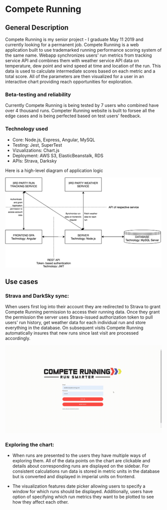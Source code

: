 # Compete Running

## General Description
Compete Running is my senior project - I graduate May 11 2019 and currently looking for a permanent job. Compete Running is a web application built to use trademarked running performance scoring system of the same name. Webapp synchronizes users' run metrics from tracking service API and combines them with weather service API data on temperature, dew point and wind speed at time and location of the run. This data is used to calculate intermediate scores based on each metric and a total score. All of the parameters are then visualized for a user in an interactive chart providing reach opportunities for exploration. 

### Beta-testing and reliability
Currently Compete Running is being tested by 7 users who combined have over 4 thousand runs. Competer Running website is built to forsee all the edge cases and is being perfected based on test users' feedback.

### Technology used
* Core: Node.js, Express, Angular, MySQL
* Testing: Jest, SuperTest
* Vizualizations: Chart.js
* Deployment: AWS S3, ElasticBeanstalk, RDS
* APIs: Strava, Darksky

Here is a high-level diagram of application logic

![Chart](img/E2E.png)


## Use cases
### Strava and DarkSky sync:
When users first log into their account they are redirected to Strava to grant Compete Running permission to access their running data. Once they grant the permission the server uses Strava-issued authorization token to pull users' run history, get weather data for each individual run and store everything in the database. On subsequent visits Compete Running automatically insures that new runs since last visit are processed accordingly.

![Strava authentication](img/1.gif)

### Exploring the chart:
* When runs are presented to the users they have multiple ways of exploring them. All of the data points on the chart are clickable and details about corresponding runs are displayed on the sidebar. For consistent calculations run data is stored in metric units in the database but is converted and displayed in imperial units on frontend.

* The visualization features date picker allowing users to specify a window for which runs should be displayed. Additionally, users have option of specifying which run metrics they want to be plotted to see how they affect each other.


